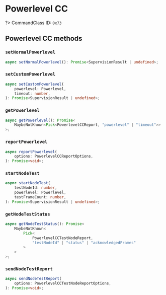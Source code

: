 # Powerlevel CC

?> CommandClass ID: `0x73`

## Powerlevel CC methods

### `setNormalPowerlevel`

```ts
async setNormalPowerlevel(): Promise<SupervisionResult | undefined>;
```

### `setCustomPowerlevel`

```ts
async setCustomPowerlevel(
	powerlevel: Powerlevel,
	timeout: number,
): Promise<SupervisionResult | undefined>;
```

### `getPowerlevel`

```ts
async getPowerlevel(): Promise<
	MaybeNotKnown<Pick<PowerlevelCCReport, "powerlevel" | "timeout">>
>;
```

### `reportPowerlevel`

```ts
async reportPowerlevel(
	options: PowerlevelCCReportOptions,
): Promise<void>;
```

### `startNodeTest`

```ts
async startNodeTest(
	testNodeId: number,
	powerlevel: Powerlevel,
	testFrameCount: number,
): Promise<SupervisionResult | undefined>;
```

### `getNodeTestStatus`

```ts
async getNodeTestStatus(): Promise<
	MaybeNotKnown<
		Pick<
			PowerlevelCCTestNodeReport,
			"testNodeId" | "status" | "acknowledgedFrames"
		>
	>
>;
```

### `sendNodeTestReport`

```ts
async sendNodeTestReport(
	options: PowerlevelCCTestNodeReportOptions,
): Promise<void>;
```
